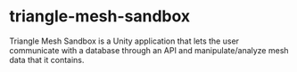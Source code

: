 # triangle-mesh-sandbox
 Triangle Mesh Sandbox is a Unity application that lets the user communicate with a database through an API and manipulate/analyze mesh data that it contains.
